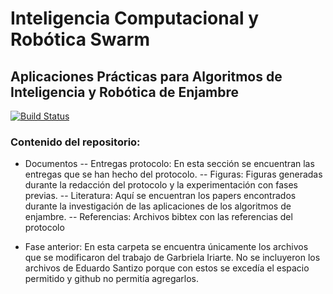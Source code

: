 # Inteligencia Computacional y Robótica Swarm
## Aplicaciones Prácticas para Algoritmos de Inteligencia y Robótica de Enjambre

[![Build Status](https://travis-ci.org/joemccann/dillinger.svg?branch=master)](https://travis-ci.org/joemccann/dillinger)

### Contenido del repositorio:
- Documentos
-- Entregas protocolo: En esta sección se encuentran las entregas que se han hecho del protocolo.
-- Figuras: Figuras generadas durante la redacción del protocolo y la experimentación con fases previas.
-- Literatura: Aquí se encuentran los papers encontrados durante la investigación de las aplicaciones de los algoritmos de enjambre.
-- Referencias: Archivos bibtex con las referencias del protocolo
- Fase anterior: En esta carpeta se encuentra únicamente los archivos que se modificaron del trabajo de Garbriela Iriarte. No se incluyeron los archivos de Eduardo Santizo porque con estos se excedía el espacio permitido y github no permitía agregarlos. 


   [dill]: <https://github.com/joemccann/dillinger>
   [git-repo-url]: <https://github.com/joemccann/dillinger.git>
   [john gruber]: <http://daringfireball.net>
   [df1]: <http://daringfireball.net/projects/markdown/>
   [markdown-it]: <https://github.com/markdown-it/markdown-it>
   [Ace Editor]: <http://ace.ajax.org>
   [node.js]: <http://nodejs.org>
   [Twitter Bootstrap]: <http://twitter.github.com/bootstrap/>
   [jQuery]: <http://jquery.com>
   [@tjholowaychuk]: <http://twitter.com/tjholowaychuk>
   [express]: <http://expressjs.com>
   [AngularJS]: <http://angularjs.org>
   [Gulp]: <http://gulpjs.com>

   [PlDb]: <https://github.com/joemccann/dillinger/tree/master/plugins/dropbox/README.md>
   [PlGh]: <https://github.com/joemccann/dillinger/tree/master/plugins/github/README.md>
   [PlGd]: <https://github.com/joemccann/dillinger/tree/master/plugins/googledrive/README.md>
   [PlOd]: <https://github.com/joemccann/dillinger/tree/master/plugins/onedrive/README.md>
   [PlMe]: <https://github.com/joemccann/dillinger/tree/master/plugins/medium/README.md>
   [PlGa]: <https://github.com/RahulHP/dillinger/blob/master/plugins/googleanalytics/README.md>
